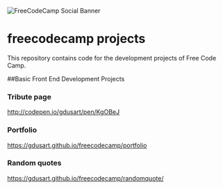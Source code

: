 ![FreeCodeCamp Social Banner](https://s3.amazonaws.com/freecodecamp/wide-social-banner.png)
# freecodecamp projects
This repository contains code for the development projects of Free Code Camp.

##Basic Front End Development Projects
### Tribute page
http://codepen.io/gdusart/pen/KgOBeJ

### Portfolio
https://gdusart.github.io/freecodecamp/portfolio

### Random quotes
https://gdusart.github.io/freecodecamp/randomquote/

